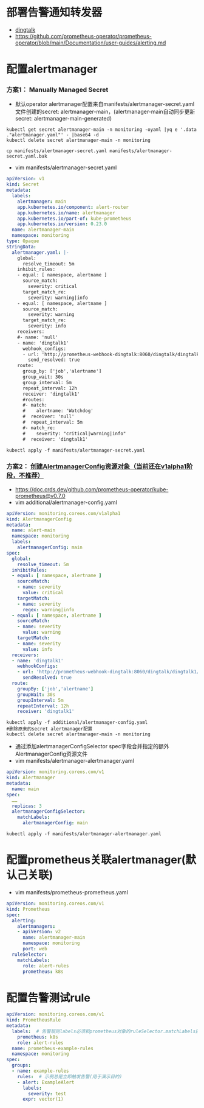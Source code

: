 # 部署告警通知转发器
* [dingtalk](./alertmanager-webhook-dingtalk.md)
* https://github.com/prometheus-operator/prometheus-operator/blob/main/Documentation/user-guides/alerting.md


# 配置alertmanager
### 方案1： Manually Managed Secret

* 默认operator alertmanager配置来自manifests/alertmanager-secret.yaml文件创建的secret: alertmanager-main，(alertmanager-main自动同步更新secret: alertmanager-main-generated)
```
kubectl get secret alertmanager-main -n monitoring -oyaml |yq e '.data ."alertmanager.yaml"' - |base64 -d
kubectl delete secret alertmanager-main -n monitoring

cp manifests/alertmanager-secret.yaml manifests/alertmanager-secret.yaml.bak
```
* vim manifests/alertmanager-secret.yaml
```yml
apiVersion: v1
kind: Secret
metadata:
  labels:
    alertmanager: main
    app.kubernetes.io/component: alert-router
    app.kubernetes.io/name: alertmanager
    app.kubernetes.io/part-of: kube-prometheus
    app.kubernetes.io/version: 0.23.0
  name: alertmanager-main
  namespace: monitoring
type: Opaque
stringData:
  alertmanager.yaml: |-
    global:
      resolve_timeout: 5m
    inhibit_rules:
    - equal: [ namespace, alertname ]
      source_match:
        severity: critical
      target_match_re:
        severity: warning|info
    - equal: [ namespace, alertname ]
      source_match:
        severity: warning
      target_match_re:
        severity: info
    receivers:
    #- name: 'null'
    - name: 'dingtalk1'
      webhook_configs:
      - url: 'http://prometheus-webhook-dingtalk:8060/dingtalk/dingtalk1/send'
        send_resolved: true
    route:
      group_by: ['job','alertname']
      group_wait: 30s
      group_interval: 5m
      repeat_interval: 12h
      receiver: 'dingtalk1'
      #routes:
      #- match:
      #    alertname: 'Watchdog'
      #  receiver: 'null'
      #  repeat_interval: 5m
      #- match_re:
      #    severity: "critical|warning|info"
      #  receiver: 'dingtalk1'
```
```
kubectl apply -f manifests/alertmanager-secret.yaml
```

### 方案2： [创建AlertmanagerConfig资源对象（当前还在v1alpha1阶段，不推荐）](https://github.com/prometheus-operator/prometheus-operator/blob/main/Documentation/user-guides/alerting.md#alertmanagerconfig-resource)
* https://doc.crds.dev/github.com/prometheus-operator/kube-prometheus@v0.7.0
* vim additional/alertmanager-config.yaml
```yml
apiVersion: monitoring.coreos.com/v1alpha1
kind: AlertmanagerConfig
metadata:
  name: alert-main
  namespace: monitoring
  labels:
    alertmanagerConfig: main
spec:
  global:
    resolve_timeout: 5m
  inhibitRules:
  - equal: [ namespace, alertname ]
    sourceMatch:
    - name: severity
      value: critical
    targetMatch:
    - name: severity 
      regex: warning|info
  - equal: [ namespace, alertname ]
    sourceMatch:
    - name: severity
      value: warning
    targetMatch:
    - name: severity 
      value: info
  receivers:
  - name: 'dingtalk1'
    webhookConfigs:
    - url: 'http://prometheus-webhook-dingtalk:8060/dingtalk/dingtalk1/send'
      sendResolved: true
  route:
    groupBy: ['job','alertname']
    groupWait: 30s
    groupInterval: 5m
    repeatInterval: 12h
    receiver: 'dingtalk1'

```
```
kubectl apply -f additional/alertmanager-config.yaml
#删除原来的secret alertmanager配置
kubectl delete secret alertmanager-main -n monitoring
```

* 通过添加alertmanagerConfigSelector spec字段合并指定的额外AlertmanagerConfig资源文件
* vim manifests/alertmanager-alertmanager.yaml
```yml
apiVersion: monitoring.coreos.com/v1
kind: Alertmanager
metadata:
  name: main
spec:
  ……
  replicas: 3
  alertmanagerConfigSelector:
    matchLabels:
      alertmanagerConfig: main
```
```
kubectl apply -f manifests/alertmanager-alertmanager.yaml
```

# 配置prometheus关联alertmanager(默认己关联)
* vim manifests/prometheus-prometheus.yaml
```yml
apiVersion: monitoring.coreos.com/v1
kind: Prometheus
spec:
  alerting:
    alertmanagers:
    - apiVersion: v2
      name: alertmanager-main
      namespace: monitoring
      port: web
  ruleSelector:
    matchLabels:
      role: alert-rules
      prometheus: k8s
```

# 配置告警测试rule
```yml
apiVersion: monitoring.coreos.com/v1
kind: PrometheusRule
metadata:
  labels:  # 告警规则labels必须和prometheus对象的ruleSelector.matchLabels匹配，才会被加载到prometheus
    prometheus: k8s
    role: alert-rules
  name: prometheus-example-rules
  namespace: monitoring
spec:
  groups:
  - name: example-rules
    rules:  # 示例总是立即触发告警(用于演示目的)
    - alert: ExampleAlert
      labels:
        severity: test
      expr: vector(1)
```